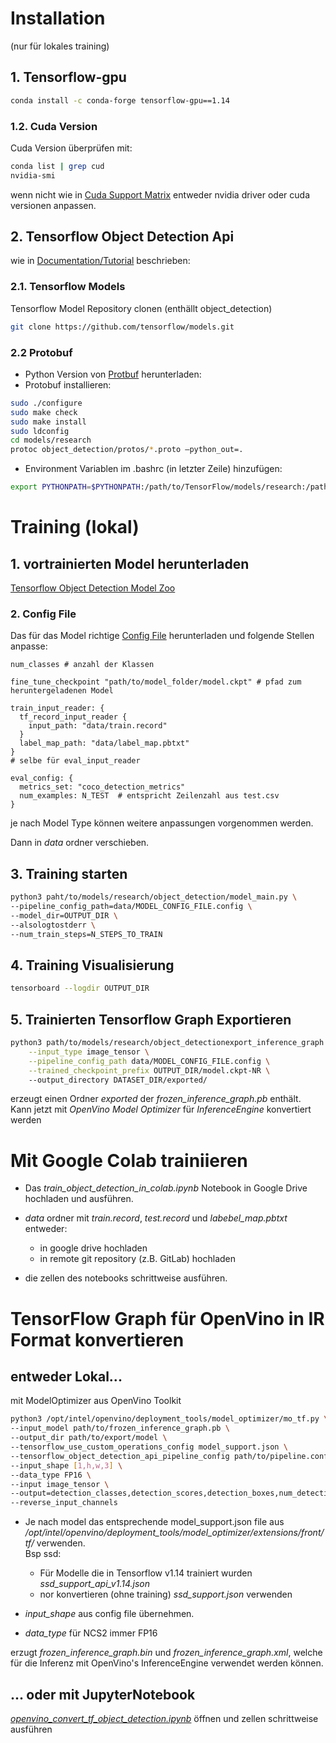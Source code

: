 # Installation

(nur für lokales training)

## 1. Tensorflow-gpu

```bash
conda install -c conda-forge tensorflow-gpu==1.14
```

### 1.2. Cuda Version

Cuda Version überprüfen mit:

```bash
conda list | grep cud
nvidia-smi
```
wenn nicht wie in [Cuda Support Matrix](https://docs.nvidia.com/deeplearning/sdk/cudnn-support-matrix/index.html)
entweder nvidia driver oder cuda versionen anpassen.


## 2. Tensorflow Object Detection Api

wie in [Documentation/Tutorial](https://tensorflow-object-detection-api-tutorial.readthedocs.io/en/latest/training.html) beschrieben:

### 2.1. Tensorflow Models
Tensorflow Model Repository clonen
(enthällt object_detection)

```bash
git clone https://github.com/tensorflow/models.git
```

### 2.2 Protobuf

* Python Version von [Protbuf](https://github.com/google/protobuf/releases) herunterladen: 
* Protobuf installieren:

```bash
sudo ./configure
sudo make check
sudo make install
sudo ldconfig
cd models/research
protoc object_detection/protos/*.proto –python_out=.
```
* Environment Variablen im .bashrc (in letzter Zeile) hinzufügen:
```bash
export PYTHONPATH=$PYTHONPATH:/path/to/TensorFlow/models/research:/path/to/TensorFlow/models/research/slim:/path/to/TensorFlow/models/research/object_detection
```


# Training (lokal)


## 1. vortrainierten Model herunterladen
 
[Tensorflow Object Detection Model Zoo](https://github.com/tensorflow/models/blob/master/research/object_detection/g3doc/detection_model_zoo.md)

### 2. Config File

Das für das Model richtige [Config File](https://github.com/tensorflow/models/tree/master/research/object_detection/samples/configs) herunterladen und folgende Stellen anpasse:  

```config
num_classes # anzahl der Klassen 
```

```
fine_tune_checkpoint "path/to/model_folder/model.ckpt" # pfad zum heruntergeladenen Model
```

```
train_input_reader: {
  tf_record_input_reader {
    input_path: "data/train.record"
  }
  label_map_path: "data/label_map.pbtxt"
}
# selbe für eval_input_reader
```

```
eval_config: {
  metrics_set: "coco_detection_metrics"
  num_examples: N_TEST  # entspricht Zeilenzahl aus test.csv
}
```
je nach Model Type können weitere anpassungen vorgenommen werden.

Dann in *data* ordner verschieben.


## 3. Training starten

```bash
python3 paht/to/models/research/object_detection/model_main.py \
--pipeline_config_path=data/MODEL_CONFIG_FILE.config \
--model_dir=OUTPUT_DIR \
--alsologtostderr \
--num_train_steps=N_STEPS_TO_TRAIN
```

## 4. Training Visualisierung

```bash
tensorboard --logdir OUTPUT_DIR
```

## 5. Trainierten Tensorflow Graph Exportieren

```bash
python3 path/to/models/research/object_detectionexport_inference_graph.py \
    --input_type image_tensor \
    --pipeline_config_path data/MODEL_CONFIG_FILE.config \
    --trained_checkpoint_prefix OUTPUT_DIR/model.ckpt-NR \ 
    --output_directory DATASET_DIR/exported/
```

erzeugt einen Ordner *exported* der *frozen_inference_graph.pb* enthält.  
Kann jetzt mit *OpenVino Model Optimizer* für *InferenceEngine* konvertiert werden


# Mit Google Colab trainiieren

* Das *train_object_detection_in_colab.ipynb* Notebook in 
Google Drive hochladen und ausführen.

* *data* ordner mit *train.record*, *test.record* und *labebel_map.pbtxt* entweder:
  * in google drive hochladen
  * in remote git repository (z.B. GitLab) hochladen

* die zellen des notebooks schrittweise ausführen.


# TensorFlow Graph für OpenVino in IR Format konvertieren

## entweder Lokal...

mit ModelOptimizer aus OpenVino Toolkit

```bash
python3 /opt/intel/openvino/deployment_tools/model_optimizer/mo_tf.py \
--input_model path/to/frozen_inference_graph.pb \
--output_dir path/to/export/model \
--tensorflow_use_custom_operations_config model_support.json \
--tensorflow_object_detection_api_pipeline_config path/to/pipeline.config \
--input_shape [1,h,w,3] \
--data_type FP16 \
--input image_tensor \
--output=detection_classes,detection_scores,detection_boxes,num_detections \
--reverse_input_channels
```

* Je nach model das entsprechende model_support.json file aus */opt/intel/openvino/deployment_tools/model_optimizer/extensions/front/tf/* verwenden.  
Bsp ssd:
  * Für Modelle die in Tensorflow v1.14 trainiert wurden *ssd_support_api_v1.14.json*
  * nor konvertieren (ohne training) *ssd_support.json* verwenden

* *input_shape* aus config file übernehmen.  

* *data_type* für NCS2 immer FP16

erzugt *frozen_inference_graph.bin* und *frozen_inference_graph.xml*, welche für die Inferenz mit OpenVino's InferenceEngine 
verwendet werden können.

## ... oder mit JupyterNotebook

[*openvino_convert_tf_object_detection.ipynb*](openvino_convert_tf_object_detection.ipynb)
öffnen und 
zellen schrittweise ausführen